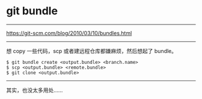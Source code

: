 # git bundle

---

https://git-scm.com/blog/2010/03/10/bundles.html

---

想 copy 一些代码，scp 或者建远程仓库都嫌麻烦，然后想起了 bundle。

```
$ git bundle create <output.bundle> <branch.name>
$ scp <output.bundle> <remote.bundle>
$ git clone <output.bundle>
```

---

其实，也没太多用处……
